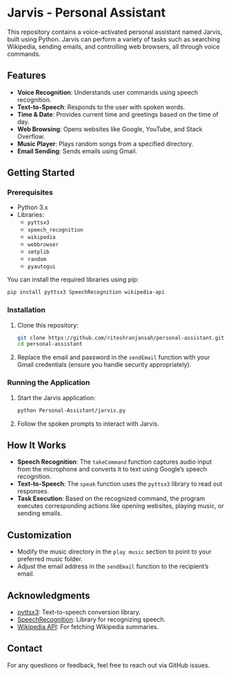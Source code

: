 # Jarvis - Personal Assistant

This repository contains a voice-activated personal assistant named Jarvis, built using Python. Jarvis can perform a variety of tasks such as searching Wikipedia, sending emails, and controlling web browsers, all through voice commands.

## Features

- **Voice Recognition**: Understands user commands using speech recognition.
- **Text-to-Speech**: Responds to the user with spoken words.
- **Time & Date**: Provides current time and greetings based on the time of day.
- **Web Browsing**: Opens websites like Google, YouTube, and Stack Overflow.
- **Music Player**: Plays random songs from a specified directory.
- **Email Sending**: Sends emails using Gmail.

## Getting Started

### Prerequisites

- Python 3.x
- Libraries:
  - `pyttsx3`
  - `speech_recognition`
  - `wikipedia`
  - `webbrowser`
  - `smtplib`
  - `random`
  - `pyautogui`

You can install the required libraries using pip:

```bash
pip install pyttsx3 SpeechRecognition wikipedia-api
```

### Installation

1. Clone this repository:
   ```bash
   git clone https://github.com/riteshranjansah/personal-assistant.git
   cd personal-assistant
   ```

2. Replace the email and password in the `sendEmail` function with your Gmail credentials (ensure you handle security appropriately).

### Running the Application

1. Start the Jarvis application:
   ```bash
   python Personal-Assistant/jarvis.py
   ```

2. Follow the spoken prompts to interact with Jarvis.

## How It Works

- **Speech Recognition**: The `takeCommand` function captures audio input from the microphone and converts it to text using Google’s speech recognition.
- **Text-to-Speech**: The `speak` function uses the `pyttsx3` library to read out responses.
- **Task Execution**: Based on the recognized command, the program executes corresponding actions like opening websites, playing music, or sending emails.

## Customization

- Modify the music directory in the `play music` section to point to your preferred music folder.
- Adjust the email address in the `sendEmail` function to the recipient’s email.

## Acknowledgments

- [pyttsx3](https://pypi.org/project/pyttsx3/): Text-to-speech conversion library.
- [SpeechRecognition](https://pypi.org/project/SpeechRecognition/): Library for recognizing speech.
- [Wikipedia API](https://pypi.org/project/wikipedia/): For fetching Wikipedia summaries.

## Contact

For any questions or feedback, feel free to reach out via GitHub issues.
